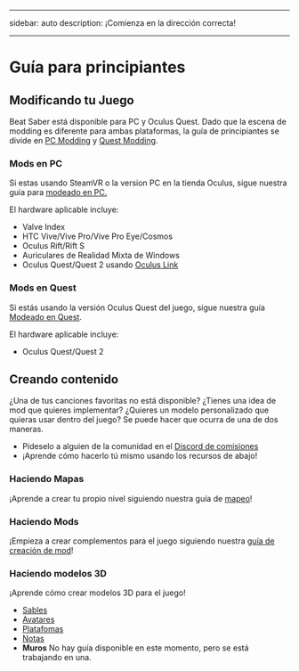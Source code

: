 - - -
sidebar: auto description: ¡Comienza en la dirección correcta!
- - -

# Guía para principiantes

## Modificando tu Juego
Beat Saber está disponible para PC y Oculus Quest. Dado que la escena de modding es diferente para ambas plataformas, la guía de principiantes se divide en [PC Modding](#pc-modding) y [Quest Modding](#quest-modding).

### Mods en PC
Si estas usando SteamVR o la version PC en la tienda Oculus, sigue nuestra guia para [modeado en PC. ](./pc-modding.md)

El hardware aplicable incluye:

* Valve Index
* HTC Vive/Vive Pro/Vive Pro Eye/Cosmos
* Oculus Rift/Rift S
* Auriculares de Realidad Mixta de Windows
* Oculus Quest/Quest 2 usando [Oculus Link](https://support.oculus.com/444256562873335/)

### Mods en Quest
Si estás usando la versión Oculus Quest del juego, sigue nuestra guía [Modeado en Quest](./quest-modding.md).

El hardware aplicable incluye:

* Oculus Quest/Quest 2

## Creando contenido
¿Una de tus canciones favoritas no está disponible? ¿Tienes una idea de mod que quieres implementar? ¿Quieres un modelo personalizado que quieras usar dentro del juego? Se puede hacer que ocurra de una de dos maneras.

* Pideselo a alguien de la comunidad en el [Discord de comisiones ](https://discord.gg/h8VMkhn)
* ¡Aprende cómo hacerlo tú mismo usando los recursos de abajo!

### Haciendo Mapas
¡Aprende a crear tu propio nivel siguiendo nuestra guía de [mapeo](./mapping/)!

### Haciendo Mods
¡Empieza a crear complementos para el juego siguiendo nuestra [guía de creación de mod](./modding/)!

### Haciendo modelos 3D
¡Aprende cómo crear modelos 3D para el juego!

* [Sables](./models/sabers-guide.md)
* [Avatares](./models/avatars-guide.md)
* [Platafomas](./models/platforms-guide.md)
* [Notas](./models/notes-guide.md)
* **Muros** No hay guía disponible en este momento, pero se está trabajando en una.
